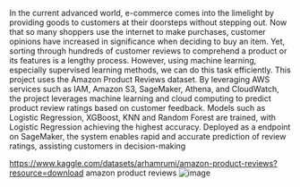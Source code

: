 
In the current advanced world, e-commerce comes into the limelight by providing goods to customers at their doorsteps without stepping out. Now that so many shoppers use the internet to make purchases, customer opinions have increased in significance when deciding to buy an item. Yet, sorting through hundreds of customer reviews to comprehend a product or its features is a lengthy process. However, using machine learning, especially supervised learning methods, we can do this task efficiently. This project uses the Amazon Product Reviews dataset. By leveraging AWS services such as IAM, Amazon S3, SageMaker, Athena, and CloudWatch, the project leverages machine learning and cloud computing to predict product review ratings based on customer feedback. Models such as Logistic Regression, XGBoost, KNN and Random Forest are trained, with Logistic Regression achieving the highest accuracy. Deployed as a endpoint on SageMaker, the system enables rapid and accurate prediction of review ratings, assisting customers in decision-making

https://www.kaggle.com/datasets/arhamrumi/amazon-product-reviews?resource=download
amazon product reviews
![image](https://github.com/user-attachments/assets/3aeeb5ab-a9cd-4483-ac9f-753b57d460f6)


